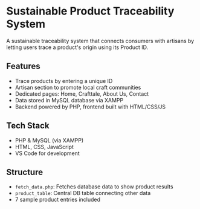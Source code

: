 # Sustainable Product Traceability System

A sustainable traceability system that connects consumers with artisans by letting users trace a product's origin using its Product ID.

## Features
- Trace products by entering a unique ID
- Artisan section to promote local craft communities
- Dedicated pages: Home, Crafttale, About Us, Contact
- Data stored in MySQL database via XAMPP
- Backend powered by PHP, frontend built with HTML/CSS/JS

## Tech Stack
- PHP & MySQL (via XAMPP)
- HTML, CSS, JavaScript
- VS Code for development

## Structure
- `fetch_data.php`: Fetches database data to show product results
- `product_table`: Central DB table connecting other data
- 7 sample product entries included




